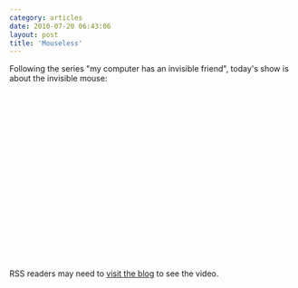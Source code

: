```yaml
---
category: articles
date: 2010-07-20 06:43:06
layout: post
title: 'Mouseless'
---
```


<p>Following the series "my computer has an invisible friend", today's show is about the invisible mouse:</p>

<iframe title="Mouseless" width="480" height="300" data-src="//www.youtube.com/embed/yHGODp0b8Ks" frameborder="0" allowfullscreen></iframe>

<p>RSS readers may need to <a href="//joaobordalo.com/articles/2010/07/20/mouseless">visit the blog</a> to see the video.</p>

